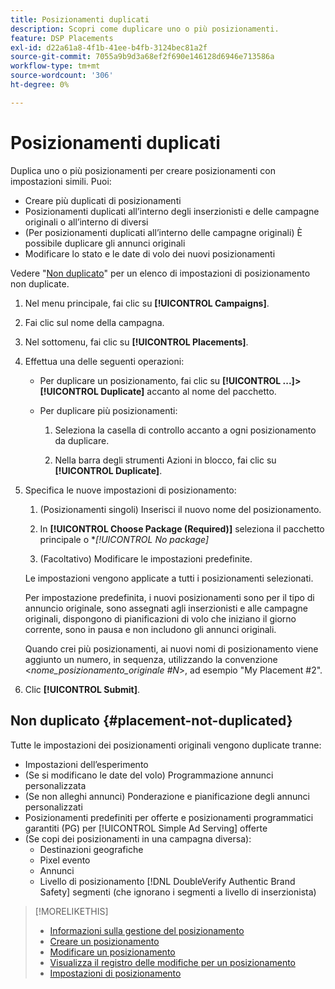 ```yaml
---
title: Posizionamenti duplicati
description: Scopri come duplicare uno o più posizionamenti.
feature: DSP Placements
exl-id: d22a61a8-4f1b-41ee-b4fb-3124bec81a2f
source-git-commit: 7055a9b9d3a68ef2f690e146128d6946e713586a
workflow-type: tm+mt
source-wordcount: '306'
ht-degree: 0%

---
```


# Posizionamenti duplicati

<!-- Some placements don't have this option. Clarify which placement types aren't eligible -- is it PG placements, or all placements using private inventory? And anything else? -->

Duplica uno o più posizionamenti per creare posizionamenti con impostazioni simili. Puoi:

* Creare più duplicati di posizionamenti
* Posizionamenti duplicati all’interno degli inserzionisti e delle campagne originali o all’interno di diversi
* (Per posizionamenti duplicati all’interno delle campagne originali) È possibile duplicare gli annunci originali
* Modificare lo stato e le date di volo dei nuovi posizionamenti

Vedere &quot;[Non duplicato](#placement-not-duplicated)&quot; per un elenco di impostazioni di posizionamento non duplicate.

1. Nel menu principale, fai clic su **[!UICONTROL Campaigns]**.

1. Fai clic sul nome della campagna.

1. Nel sottomenu, fai clic su **[!UICONTROL Placements]**.

1. Effettua una delle seguenti operazioni:

   * Per duplicare un posizionamento, fai clic su  **[!UICONTROL ...]>[!UICONTROL Duplicate]** accanto al nome del pacchetto.

   * Per duplicare più posizionamenti:

      1. Seleziona la casella di controllo accanto a ogni posizionamento da duplicare.

      1. Nella barra degli strumenti Azioni in blocco, fai clic su **[!UICONTROL Duplicate]**.

1. Specifica le nuove impostazioni di posizionamento:

   1. (Posizionamenti singoli) Inserisci il nuovo nome del posizionamento.

   1. In **[!UICONTROL Choose Package (Required)]** seleziona il pacchetto principale o **[!UICONTROL No package]*

   1. (Facoltativo) Modificare le impostazioni predefinite.

   Le impostazioni vengono applicate a tutti i posizionamenti selezionati.

   Per impostazione predefinita, i nuovi posizionamenti sono per il tipo di annuncio originale, sono assegnati agli inserzionisti e alle campagne originali, dispongono di pianificazioni di volo che iniziano il giorno corrente, sono in pausa e non includono gli annunci originali.

   Quando crei più posizionamenti, ai nuovi nomi di posizionamento viene aggiunto un numero, in sequenza, utilizzando la convenzione &lt;*nome_posizionamento_originale #N*>, ad esempio &quot;My Placement #2&quot;.

1. Clic **[!UICONTROL Submit]**.

## Non duplicato {#placement-not-duplicated}

Tutte le impostazioni dei posizionamenti originali vengono duplicate tranne:

* Impostazioni dell’esperimento
* (Se si modificano le date del volo) Programmazione annunci personalizzata
* (Se non alleghi annunci) Ponderazione e pianificazione degli annunci personalizzati
* Posizionamenti predefiniti per offerte e posizionamenti programmatici garantiti (PG) per [!UICONTROL Simple Ad Serving] offerte
* (Se copi dei posizionamenti in una campagna diversa):
   * Destinazioni geografiche
   * Pixel evento
   * Annunci
   * Livello di posizionamento [!DNL DoubleVerify Authentic Brand Safety] segmenti (che ignorano i segmenti a livello di inserzionista)

>[!MORELIKETHIS]
>
>* [Informazioni sulla gestione del posizionamento](placement-about.md)
>* [Creare un posizionamento](placement-create.md)
>* [Modificare un posizionamento](placement-edit.md)
>* [Visualizza il registro delle modifiche per un posizionamento](placement-change-log.md)
>* [Impostazioni di posizionamento](placement-settings.md)


